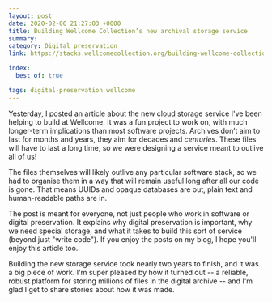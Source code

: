 ```yaml
---
layout: post
date: 2020-02-06 21:27:03 +0000
title: Building Wellcome Collection’s new archival storage service
summary:
category: Digital preservation
link: https://stacks.wellcomecollection.org/building-wellcome-collections-new-archival-storage-service-3f68ff21927e

index:
  best_of: true

tags: digital-preservation wellcome
---
```


Yesterday, I posted an article about the new cloud storage service I've been helping to build at Wellcome.
It was a fun project to work on, with much longer-term implications than most software projects.
Archives don’t aim to last for months and years, they aim for decades and *centuries*.
These files will have to last a long time, so we were designing a service meant to outlive all of us!

The files themselves will likely outlive any particular software stack, so we had to organise them in a way that will remain useful long after all our code is gone.
That means UUIDs and opaque databases are out, plain text and human-readable paths are in.

The post is meant for everyone, not just people who work in software or digital preservation.
It explains why digital preservation is important, why we need special storage, and what it takes to build this sort of service (beyond just "write code").
If you enjoy the posts on my blog, I hope you'll enjoy this article too.

Building the new storage service took nearly two years to finish, and it was a big piece of work.
I'm super pleased by how it turned out -- a reliable, robust platform for storing millions of files in the digital archive -- and I'm glad I get to share stories about how it was made.
